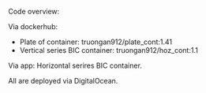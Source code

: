 Code overview:

Via dockerhub: 
- Plate of container: truongan912/plate_cont:1.41
- Vertical series BIC container: truongan912/hoz_cont:1.1

Via app: Horizontal serires BIC container.

All are deployed via DigitalOcean.
